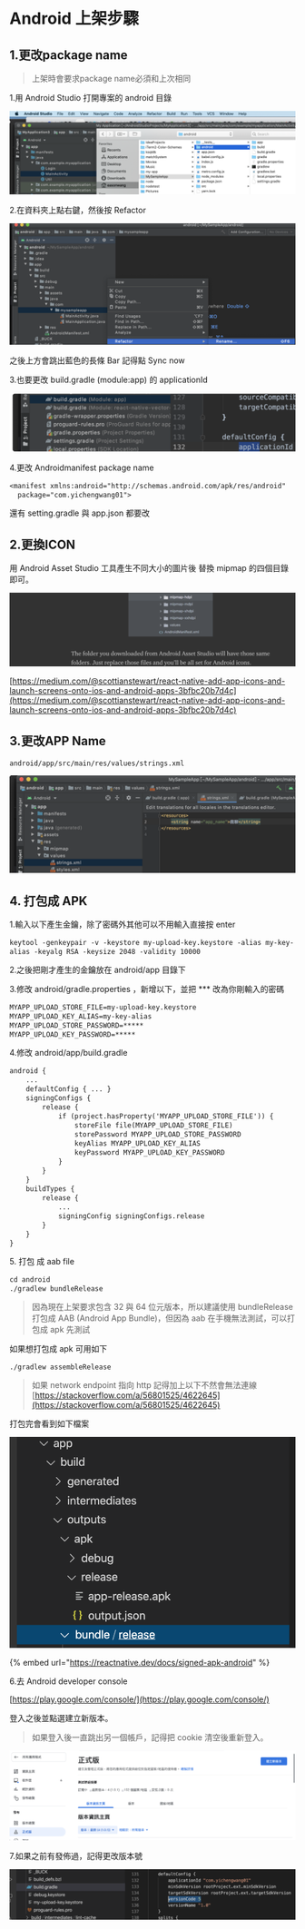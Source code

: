 # Android 上架步驟

## 1.更改package name

> 上架時會要求package name必須和上次相同

1.用 Android Studio 打開專案的 android 目錄

![](<../.gitbook/assets/截圖 2020-10-18 上午11.26.05.png>)

2.在資料夾上點右鍵，然後按 Refactor

![](<../.gitbook/assets/截圖 2020-10-18 上午11.26.54.png>)

之後上方會跳出藍色的長條 Bar 記得點 Sync now

3.也要更改 build.gradle (module:app) 的 applicationId

![](<../.gitbook/assets/截圖 2022-05-06 上午11.31.06.png>)

4.更改 Androidmanifest package name

```
<manifest xmlns:android="http://schemas.android.com/apk/res/android"
  package="com.yichengwang01">
```

還有 setting.gradle 與 app.json 都要改

## 2.更換ICON

用 Android Asset Studio 工具產生不同大小的圖片後 替換 mipmap 的四個目錄即可。

![](<../.gitbook/assets/截圖 2020-10-18 上午11.34.37.png>)

[https://medium.com/@scottianstewart/react-native-add-app-icons-and-launch-screens-onto-ios-and-android-apps-3bfbc20b7d4c](https://medium.com/@scottianstewart/react-native-add-app-icons-and-launch-screens-onto-ios-and-android-apps-3bfbc20b7d4c)

## 3.更改APP Name

```
android/app/src/main/res/values/strings.xml
```

![](<../.gitbook/assets/截圖 2020-10-18 上午11.33.25.png>)

## 4. 打包成 APK

1.輸入以下產生金鑰，除了密碼外其他可以不用輸入直接按 enter

```
keytool -genkeypair -v -keystore my-upload-key.keystore -alias my-key-alias -keyalg RSA -keysize 2048 -validity 10000
```

2.之後把剛才產生的金鑰放在 android/app 目錄下

3.修改 android/gradle.properties ，新增以下，並把 \*\*\* 改為你剛輸入的密碼

```
MYAPP_UPLOAD_STORE_FILE=my-upload-key.keystore
MYAPP_UPLOAD_KEY_ALIAS=my-key-alias
MYAPP_UPLOAD_STORE_PASSWORD=*****
MYAPP_UPLOAD_KEY_PASSWORD=*****
```

4.修改 android/app/build.gradle

```
android {
    ...
    defaultConfig { ... }
    signingConfigs {
        release {
            if (project.hasProperty('MYAPP_UPLOAD_STORE_FILE')) {
                storeFile file(MYAPP_UPLOAD_STORE_FILE)
                storePassword MYAPP_UPLOAD_STORE_PASSWORD
                keyAlias MYAPP_UPLOAD_KEY_ALIAS
                keyPassword MYAPP_UPLOAD_KEY_PASSWORD
            }
        }
    }
    buildTypes {
        release {
            ...
            signingConfig signingConfigs.release
        }
    }
}
```

5\. 打包 成 aab file

```
cd android
./gradlew bundleRelease
```

> 因為現在上架要求包含 32 與 64 位元版本，所以建議使用 bundleRelease 打包成 AAB (Android App Bundle)，但因為 aab 在手機無法測試，可以打包成 apk 先測試

如果想打包成 apk 可用如下

```
./gradlew assembleRelease
```

> 如果 network endpoint 指向 http 記得加上以下不然會無法連線\
> [https://stackoverflow.com/a/56801525/4622645](https://stackoverflow.com/a/56801525/4622645)

打包完會看到如下檔案

![](<../.gitbook/assets/截圖 2020-10-18 上午11.46.44.png>)

{% embed url="https://reactnative.dev/docs/signed-apk-android" %}

6.去 Android developer console

[https://play.google.com/console/](https://play.google.com/console/)

登入之後並點選建立新版本。

> 如果登入後一直跳出另一個帳戶，記得把 cookie 清空後重新登入。

![](<../.gitbook/assets/截圖 2020-10-18 上午11.52.24.png>)

7.如果之前有發佈過，記得更改版本號

![](<../.gitbook/assets/截圖 2020-10-18 下午12.26.14.png>)
